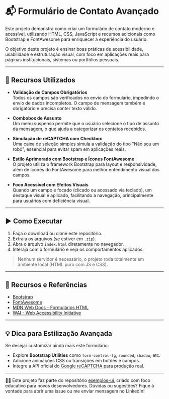 # 📬 Formulário de Contato Avançado

Este projeto demonstra como criar um formulário de contato moderno e acessível, utilizando HTML, CSS, JavaScript e recursos adicionais como Bootstrap e FontAwesome para enriquecer a experiência do usuário.

O objetivo deste projeto é ensinar boas práticas de acessibilidade, usabilidade e estruturação visual, com foco em aplicações reais para páginas institucionais, sistemas ou portfólios pessoais.

---

## 🔧 Recursos Utilizados

- **Validação de Campos Obrigatórios**  
  Todos os campos são verificados no envio do formulário, impedindo o envio de dados incompletos. O campo de mensagem também é obrigatório e precisa conter texto válido.

- **Combobox de Assunto**  
  Um menu suspenso permite que o usuário selecione o tipo de assunto da mensagem, o que ajuda a categorizar os contatos recebidos.

- **Simulação de reCAPTCHA com Checkbox**  
  Uma caixa de seleção simples simula a validação do tipo "Não sou um robô", essencial para evitar spam em aplicações reais.

- **Estilo Aprimorado com Bootstrap e Ícones FontAwesome**  
  O projeto utiliza o framework Bootstrap para layout e responsividade, além de ícones do FontAwesome para melhor entendimento visual dos campos.

- **Foco Acessível com Efeitos Visuais**  
  Quando um campo é focado (clicado ou acessado via teclado), um destaque visual é aplicado, facilitando a navegação, principalmente para usuários com deficiência visual.

---

## ▶️ Como Executar

1. Faça o download ou clone este repositório.
2. Extraia os arquivos (se estiver em `.zip`).
3. Abra o arquivo `index.html` diretamente no navegador.
4. Interaja com o formulário e veja os comportamentos aplicados.

> Nenhum servidor é necessário, o projeto roda totalmente em ambiente local (HTML puro com JS e CSS).

---

## 🔗 Recursos e Referências

- [Bootstrap](https://getbootstrap.com)
- [FontAwesome](https://fontawesome.com)
- [MDN Web Docs - Formulários HTML](https://developer.mozilla.org/pt-BR/docs/Learn/Forms)
- [WAI - Web Accessibility Initiative](https://www.w3.org/WAI/)

---

## 💡 Dica para Estilização Avançada

Se desejar customizar ainda mais este formulário:
- Explore **Bootstrap Utilities** como `form-control-lg`, `rounded`, `shadow`, etc.
- Adicione animações CSS ou transições em botões e campos.
- Integre a API oficial do [Google reCAPTCHA](https://www.google.com/recaptcha/about/) para produção real.

---

👨‍🏫 Este projeto faz parte do repositório [exemplos-ui](https://github.com/DarioSAndrade/exemplos-ui), criado com foco educativo para novos desenvolvedores. Dúvidas ou sugestões? Fique à vontade para abrir uma issue ou me enviar mensagem no LinkedIn!

